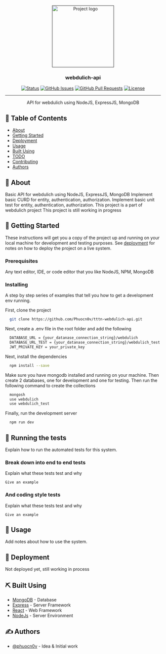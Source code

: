 <p align="center">
  <a href="" rel="noopener">
 <img width=200px height=200px src="https://i.imgur.com/6wj0hh6.jpg" alt="Project logo"></a>
</p>

<h3 align="center">webdulich-api</h3>

<div align="center">

[![Status](https://img.shields.io/badge/status-active-success.svg)]()
[![GitHub Issues](https://img.shields.io/github/issues/kylelobo/The-Documentation-Compendium.svg)](https://github.com/kylelobo/The-Documentation-Compendium/issues)
[![GitHub Pull Requests](https://img.shields.io/github/issues-pr/kylelobo/The-Documentation-Compendium.svg)](https://github.com/kylelobo/The-Documentation-Compendium/pulls)
[![License](https://img.shields.io/badge/license-MIT-blue.svg)](/LICENSE)

</div>

---

<p align="center"> API for webdulich using NodeJS, ExpressJS, MongoDB
    <br> 
</p>

## 📝 Table of Contents

- [About](#about)
- [Getting Started](#getting_started)
- [Deployment](#deployment)
- [Usage](#usage)
- [Built Using](#built_using)
- [TODO](../TODO.md)
- [Contributing](../CONTRIBUTING.md)
- [Authors](#authors)

## 🧐 About <a name = "about"></a>

Basic API for webdulich using NodeJS, ExpressJS, MongoDB
Implement basic CURD for entity, authentication, authorization.
Implement basic unit test for entity, authentication, authorization.
This project is a part of webdulich project
This project is still working in progress

## 🏁 Getting Started <a name = "getting_started"></a>

These instructions will get you a copy of the project up and running on your local machine for development and testing purposes. See [deployment](#deployment) for notes on how to deploy the project on a live system.

### Prerequisites

Any text editor, IDE, or code editor that you like
NodeJS, NPM, MongoDB

### Installing

A step by step series of examples that tell you how to get a development env running.

First, clone the project

```bash
  git clone https://github.com/Phuocn0v/tttn-webdulich-api.git
```

Next, create a .env file in the root folder and add the following

```txt
  DATABASE_URL = {your_datanase_connection_string}/webdulich
  DATABASE_URL_TEST = {your_datanase_connection_string}/webdulich_test
  JWT_PRIVATE_KEY = your_private_key
```

Next, install the dependencies

```bash
  npm install --save
```

Make sure you have mongodb installed and running on your machine. Then create 2 databases, one for development and one for testing. Then run the following command to create the collections

```bash
  mongosh
  use webdulich
  use webdulich_test
```

Finally, run the development server

```bash
  npm run dev
```

## 🔧 Running the tests <a name = "tests"></a>

Explain how to run the automated tests for this system.

### Break down into end to end tests

Explain what these tests test and why

```
Give an example
```

### And coding style tests

Explain what these tests test and why

```
Give an example
```

## 🎈 Usage <a name="usage"></a>

Add notes about how to use the system.

## 🚀 Deployment <a name = "deployment"></a>

Not deployed yet, still working in process

## ⛏️ Built Using <a name = "built_using"></a>

- [MongoDB](https://www.mongodb.com/) - Database
- [Express](https://expressjs.com/) - Server Framework
- [React](https://react.dev/) - Web Framework
- [NodeJs](https://nodejs.org/en/) - Server Environment

## ✍️ Authors <a name = "authors"></a>

- [@phuocn0v](https://github.com/phuocn0v) - Idea & Initial work
